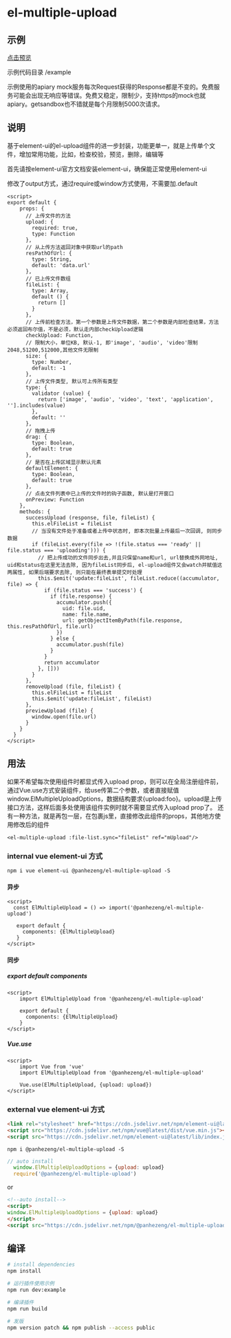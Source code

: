 # el-multiple-upload

## 示例

[点击预览](https://panhezeng.github.io/el-multiple-upload/)

示例代码目录 /example

示例使用的apiary mock服务每次Request获得的Response都是不变的。免费服务可能会出现无响应等错误。免费又稳定，限制少，支持https的mock也就apiary。getsandbox也不错就是每个月限制5000次请求。

## 说明

基于element-ui的el-upload组件的进一步封装，功能更单一，就是上传单个文件，增加常用功能，比如，检查校验，预览，删除，编辑等

首先请按element-ui官方文档安装element-ui，确保能正常使用element-ui

修改了output方式，通过require或window方式使用，不需要加.default


```vue
<script>
export default {
    props: {
      // 上传文件的方法
      upload: {
        required: true,
        type: Function
      },
      // 从上传方法返回对象中获取url的path
      resPathOfUrl: {
        type: String,
        default: 'data.url'
      },
      // 已上传文件数组
      fileList: {
        type: Array,
        default () {
          return []
        }
      },
      // 上传前检查方法，第一个参数是上传文件数据，第二个参数是内部检查结果，方法必须返回布尔值，不是必须，默认走内部checkUpload逻辑
      checkUpload: Function,
      // 限制大小，单位KB, 默认-1, 即'image', 'audio', 'video'限制2048,51200,512000,其他文件无限制
      size: {
        type: Number,
        default: -1
      },
      // 上传文件类型, 默认可上传所有类型
      type: {
        validator (value) {
          return ['image', 'audio', 'video', 'text', 'application', ''].includes(value)
        },
        default: ''
      },
      // 拖拽上传
      drag: {
        type: Boolean,
        default: true
      },
      // 是否在上传区域显示默认元素
      defaultElement: {
        type: Boolean,
        default: true
      },
      // 点击文件列表中已上传的文件时的钩子函数, 默认是打开窗口
      onPreview: Function
    },
    methods: {
      successUpload (response, file, fileList) {
        this.elFileList = fileList
        // 当没有文件处于准备或者上传中状态时, 即本次批量上传最后一次回调, 则同步数据
        if (fileList.every(file => !(file.status === 'ready' || file.status === 'uploading'))) {
          // 把上传成功的文件同步出去,并且只保留name和url, url替换成外网地址, uid和status在这里无法去除, 因为fileList同步后, el-upload组件又会watch并赋值这两属性, 如果后端要求去除, 则只能在最终表单提交时处理
          this.$emit('update:fileList', fileList.reduce((accumulator, file) => {
            if (file.status === 'success') {
              if (file.response) {
                accumulator.push({
                  uid: file.uid,
                  name: file.name,
                  url: getObjectItemByPath(file.response, this.resPathOfUrl, file.url)
                })
              } else {
                accumulator.push(file)
              }
            }
            return accumulator
          }, []))
        }
      },
      removeUpload (file, fileList) {
        this.elFileList = fileList
        this.$emit('update:fileList', fileList)
      },
      previewUpload (file) {
        window.open(file.url)
      }
    }
  }
</script>
```

## 用法

如果不希望每次使用组件时都显式传入upload prop，则可以在全局注册组件前，通过Vue.use方式安装组件，给use传第二个参数，或者直接赋值window.ElMultipleUploadOptions，数据结构要求{upload:foo}。upload是上传接口方法，这样后面多处使用该组件实例时就不需要显式传入upload prop了。
还有一种方法，就是再包一层，在包裹js里，直接修改此组件的props，其他地方使用修改后的组件

`<el-multiple-upload :file-list.sync="fileList" ref="mUpload"/>`

### internal vue element-ui 方式

`npm i vue element-ui @panhezeng/el-multiple-upload -S`

#### 异步
```vue
<script>
  const ElMultipleUpload = () => import('@panhezeng/el-multiple-upload')
 
   export default {
     components: {ElMultipleUpload}
   }
</script>
```

#### 同步

##### export default components
```vue
<script>
    import ElMultipleUpload from '@panhezeng/el-multiple-upload'

    export default {
      components: {ElMultipleUpload}
    }
</script>
```

##### Vue.use
```vue
<script>
    import Vue from 'vue'
    import ElMultipleUpload from '@panhezeng/el-multiple-upload'

    Vue.use(ElMultipleUpload, {upload: upload})
</script>
```

### external vue element-ui 方式

```html
<link rel="stylesheet" href="https://cdn.jsdelivr.net/npm/element-ui@latest/lib/theme-chalk/index.css">
<script src="https://cdn.jsdelivr.net/npm/vue@latest/dist/vue.min.js"></script>
<script src="https://cdn.jsdelivr.net/npm/element-ui@latest/lib/index.js"></script>
```

`npm i @panhezeng/el-multiple-upload -S`

```javascript
// auto install
  window.ElMultipleUploadOptions = {upload: upload}
  require('@panhezeng/el-multiple-upload')
```
or 
```html
<!--auto install-->
<script>
window.ElMultipleUploadOptions = {upload: upload}
</script>
<script src="https://cdn.jsdelivr.net/npm/@panhezeng/el-multiple-upload@latest/dist/el-multiple-upload.min.js"></script>
```

## 编译

``` bash
# install dependencies
npm install

# 运行插件使用示例
npm run dev:example

# 编译插件
npm run build

# 发版
npm version patch && npm publish --access public

```

